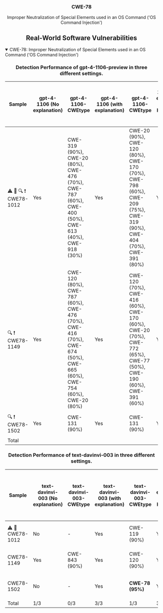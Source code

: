 <p align="center">
  </a>
  <h3 align="center">CWE-78</a></h3>
  <p align="center">
    Improper Neutralization of Special Elements used in an OS Command ('OS Command Injection')
  </p>
</p>
<div align="center">

## Real-World Software Vulnerabilities

</div>

<details open="open">
<summary>CWE-78: Improper Neutralization of Special Elements used in an OS Command ('OS Command Injection')</summary>

<h3>
    <b>
        <div align="center">
            Detection Performance of gpt-4-1106-preview in three different settings.
        </div>
    </b>
</h3>
  
<div align="center">

|  Sample   |  gpt-4-1106 (No explanation) | gpt-4-1106-CWEtype  | gpt-4-1106 (with explanation)  | gpt-4-1106-CWEtype  | gpt-4-1106 (with explanation and highlighted code segment) | gpt-4-1106-CWEtype |
|-----------|------------------------|---------------------|-----------------------------|---------------------------|-----------------------------------|-------------------|
|  :warning: :triangular_flag_on_post: :mag: :heavy_exclamation_mark: CWE78-1012  |  Yes  |  CWE-319 (90%), CWE-20 (80%), CWE-476 (70%), CWE-787 (60%), CWE-400 (50%), CWE-613 (40%), CWE-918 (30%) |  Yes  |  CWE-20 (90%), CWE-120 (80%), CWE- 170 (70%), CWE-798 (60%), CWE-209 (75%), CWE-319 (90%), CWE- 404 (70%), CWE-391 (80%)  |  Yes  |  CWE-319 (90%), CWE-20 (80%), CWE-400 (70%), CWE-79 (60%), CWE-770 (70%); code: No  |
|  :mag: :heavy_exclamation_mark: CWE78-1149  |  Yes  |  CWE-120 (80%), CWE-787 (60%), CWE-476 (70%), CWE-416 (70%), CWE-674 (50%), CWE-665 (60%), CWE-754 (60%), CWE-20 (80%)  |  Yes  |  CWE-120 (70%), CWE-416 (60%), CWE-170 (60%), CWE-20 (70%), CWE-772 (65%), CWE-77 (50%), CWE-190 (60%), CWE-391 (60%)  |  Yes  |  **CWE-78 (80%)**, CWE-676 (80%), CWE-119 (80%), CWE-754 (80%), CWE-416 (80%), CWE-722 (80%), CWE-665 (80%); **code: Yes**  |
|  :mag: :heavy_exclamation_mark: CWE78-1502  |  Yes  |  CWE-131 (90%)  |  Yes  |  CWE-131 (90%)  |  Yes  |  **CWE-78 (90%); code: Yes**  |
|  Total                                      |

</div>

<h3>
    <b>
        <div align="center">
            Detection Performance of text-davinvi-003 in three different settings.
        </div>
    </b>
</h3>

<div align="center">

|  Sample   |  text-davinvi-003 (No explanation) | text-davinvi-003-CWEtype  | text-davinvi-003 (with explanation)  | text-davinvi-003-CWEtype  | text-davinvi-003 (with explanation and highlighted code segment) | text-davinvi-003-CWEtype |
|-----------|------------------------|---------------------|-----------------------------|---------------------------|-----------------------------------|-------------------|
|  :warning: :triangular_flag_on_post: CWE78-1012  |  No   |  -              |  Yes  |  CWE-119 (90%)     |  Yes  |  CWE-120 (90%); code: No      |
|  CWE78-1149  |  Yes  |  CWE-843 (90%)  |  Yes  |  CWE-120 (90%)     |  Yes  |  CWE-120 (95%); code: No      |
|  CWE78-1502  |  No   |  -              |  Yes  |  **CWE-78 (95%)**  |  Yes  |  **CWE-78 (100%); code: Yes**  |
|  Total       |  1/3  |  0/3            |  3/3  |  1/3               |  3/3  |  1/3                          |
</div>
</details>
